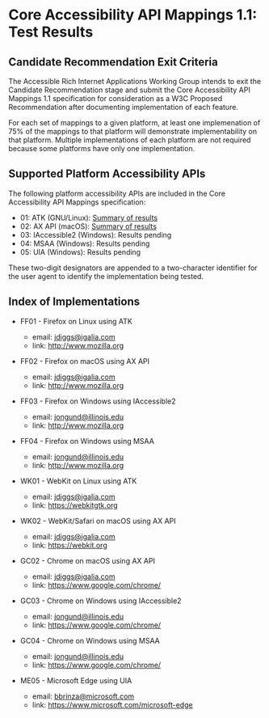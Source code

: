 Core Accessibility API Mappings 1.1: Test Results
=================================================

Candidate Recommendation Exit Criteria
--------------------------------------

The Accessible Rich Internet Applications Working Group intends to exit the
Candidate Recommendation stage and submit the Core Accessibility API Mappings 1.1
specification for consideration as a W3C Proposed Recommendation after documenting
implementation of each feature.

For each set of mappings to a given platform, at least one implemenation of 75% of
the mappings to that platform will demonstrate implementability on that platform.
Multiple implementations of each platform are not required because some platforms
have only one implementation.

Supported Platform Accessibility APIs
-------------------------------------

The following platform accessibility APIs are included in the Core Accessibility
API Mappings specification:

* 01: ATK (GNU/Linux): [Summary of results](atk/all.html)
* 02: AX API (macOS): [Summary of results](axapi/all.html)
* 03: IAccessible2 (Windows): Results pending
* 04: MSAA (Windows): Results pending
* 05: UIA (Windows): Results pending

These two-digit designators are appended to a two-character identifier for the
user agent to identify the implementation being tested.

Index of Implementations
------------------------

* FF01 - Firefox on Linux using ATK
  * email: jdiggs@igalia.com
  * link: <http://www.mozilla.org>

* FF02 - Firefox on macOS using AX API
  * email: jdiggs@igalia.com
  * link: <http://www.mozilla.org>

* FF03 - Firefox on Windows using IAccessible2
  * email: jongund@illinois.edu
  * link: <http://www.mozilla.org>

* FF04 - Firefox on Windows using MSAA
  * email: jongund@illinois.edu
  * link: <http://www.mozilla.org>

* WK01 - WebKit on Linux using ATK
  * email: jdiggs@igalia.com
  * link: <https://webkitgtk.org>

* WK02 - WebKit/Safari on macOS using AX API
  * email: jdiggs@igalia.com
  * link: <https://webkit.org>

* GC02 - Chrome on macOS using AX API
  * email: jdiggs@igalia.com
  * link: <https://www.google.com/chrome/>

* GC03 - Chrome on Windows using IAccessible2
  * email: jongund@illinois.edu
  * link: <https://www.google.com/chrome/>

* GC04 - Chrome on Windows using MSAA
  * email: jongund@illinois.edu
  * link: <https://www.google.com/chrome/>

* ME05 - Microsoft Edge using UIA
  * email: bbrinza@microsoft.com
  * link: <https://www.microsoft.com/microsoft-edge>

